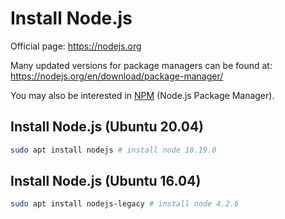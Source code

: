 # Install Node.js

Official page: <https://nodejs.org>

Many updated versions for package managers can be found at: <https://nodejs.org/en/download/package-manager/>

You may also be interested in [NPM](install-npm.md) (Node.js Package Manager).

## Install Node.js (Ubuntu 20.04)

```bash
sudo apt install nodejs # install node 10.19.0
```

## Install Node.js (Ubuntu 16.04)

```bash
sudo apt install nodejs-legacy # install node 4.2.6
```
